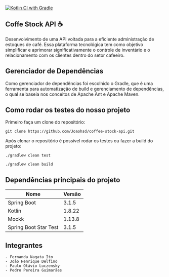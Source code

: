 [![Kotlin CI with Gradle](https://github.com/Joaohsd/coffee-stock-api/actions/workflows/gradle.yml/badge.svg)](https://github.com/Joaohsd/coffee-stock-api/actions/workflows/gradle.yml)

## Coffe Stock API ☕
Desenvolvimento de uma API voltada para a eficiente administração de estoques de café. Essa plataforma tecnológica tem como objetivo simplificar e aprimorar significativamente o controle de inventário e o relacionamento com os clientes dentro do setor cafeeiro.

## Gerenciador de Dependências
Como gerenciador de dependências foi escolhido o Gradle, que é uma ferramenta para automatização de build e gerenciamento de dependências, o qual se baseia nos conceitos de Apache Ant e Apache Maven.

## Como rodar os testes do nosso projeto
Primeiro faça um clone do repositório:
```
git clone https://github.com/Joaohsd/coffee-stock-api.git
```
Após clonar o repositório é possível rodar os testes ou fazer a build do projeto:
```
./gradlew clean test
```
```
./gradlew clean build
```

## Dependências principais do projeto
| Nome | Versão |
|------|--------|
|Spring Boot|3.1.5|
|Kotlin|1.8.22|
|Mockk|1.13.8|
|Spring Boot Star Test|3.1.5|

## Integrantes
```
- Fernanda Nagata Ito
- João Henrique Delfino
- Paulo Otávio Luczensky
- Pedro Pereira Guimarães
```
